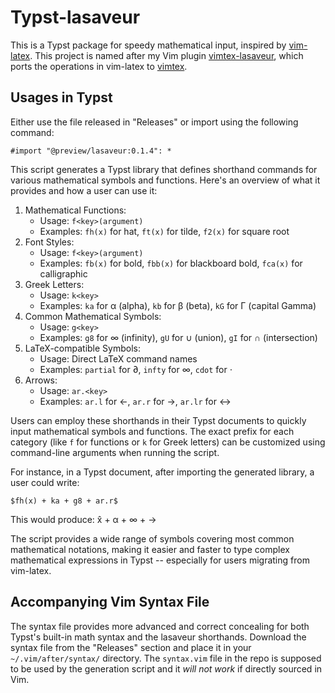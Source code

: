 # Typst-lasaveur

This is a Typst package for speedy mathematical input, inspired by [vim-latex](https://github.com/vim-latex/vim-latex).  This project is named after my Vim plugin [vimtex-lasaveur](https://github.com/yangwenbo99/vimtex-lasaveur), which ports the operations in vim-latex to [vimtex](https://github.com/lervag/vimtex). 

## Usages in Typst

Either use the file released in "Releases" or import using the following command:

```typst
#import "@preview/lasaveur:0.1.4": *
```

This script generates a Typst library that defines shorthand commands for various mathematical symbols and functions. Here's an overview of what it provides and how a user can use it:

1. Mathematical Functions:
   - Usage: `f<key>(argument)`
   - Examples: `fh(x)` for hat, `ft(x)` for tilde, `f2(x)` for square root
2. Font Styles:
   - Usage: `f<key>(argument)`
   - Examples: `fb(x)` for bold, `fbb(x)` for blackboard bold, `fca(x)` for calligraphic
3. Greek Letters:
   - Usage: `k<key>`
   - Examples: `ka` for α (alpha), `kb` for β (beta), `kG` for Γ (capital Gamma)
4. Common Mathematical Symbols:
   - Usage: `g<key>`
   - Examples: `g8` for ∞ (infinity), `gU` for ∪ (union), `gI` for ∩ (intersection)
5. LaTeX-compatible Symbols:
   - Usage: Direct LaTeX command names
   - Examples: `partial` for ∂, `infty` for ∞, `cdot` for ⋅
6. Arrows:
   - Usage: `ar.<key>`
   - Examples: `ar.l` for ←, `ar.r` for →, `ar.lr` for ↔

Users can employ these shorthands in their Typst documents to quickly input mathematical symbols and functions. The exact prefix for each category (like `f` for functions or `k` for Greek letters) can be customized using command-line arguments when running the script.

For instance, in a Typst document, after importing the generated library, a user could write:

```typst
$fh(x) + ka + g8 + ar.r$
```

This would produce: x̂ + α + ∞ + →

The script provides a wide range of symbols covering most common mathematical notations, making it easier and faster to type complex mathematical expressions in Typst -- especially for users migrating from vim-latex.

## Accompanying Vim Syntax File

The syntax file provides more advanced and correct concealing for both Typst's built-in math syntax and the lasaveur shorthands.  Download the syntax file from the "Releases" section and place it in your `~/.vim/after/syntax/` directory.  The `syntax.vim` file in the repo is supposed to be used by the generation script and it _will not work_ if directly sourced in Vim.
